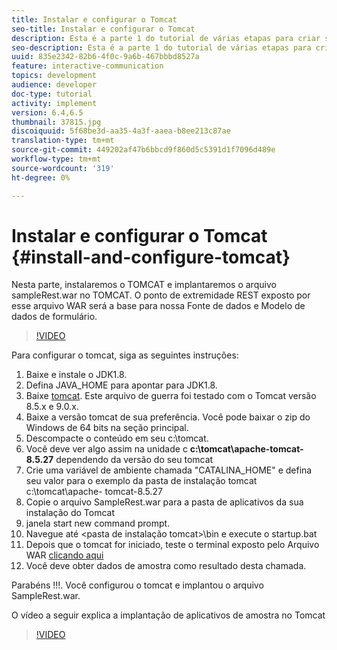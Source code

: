 ```yaml
---
title: Instalar e configurar o Tomcat
seo-title: Instalar e configurar o Tomcat
description: Esta é a parte 1 do tutorial de várias etapas para criar seu primeiro documento de comunicação interativa.Nesta parte, instalaremos o TOMCAT e implantaremos o arquivo sampleRest.war no TOMCAT. O ponto de extremidade REST exposto por esse arquivo WAR será a base para nossa Fonte de dados e Modelo de dados de formulário.
seo-description: Esta é a parte 1 do tutorial de várias etapas para criar seu primeiro documento de comunicação interativa.Nesta parte, instalaremos o TOMCAT e implantaremos o arquivo sampleRest.war no TOMCAT. O ponto de extremidade REST exposto por esse arquivo WAR será a base para nossa Fonte de dados e Modelo de dados de formulário.
uuid: 835e2342-82b6-4f0c-9a6b-467bbbd8527a
feature: interactive-communication
topics: development
audience: developer
doc-type: tutorial
activity: implement
version: 6.4,6.5
thumbnail: 37815.jpg
discoiquuid: 5f68be3d-aa35-4a3f-aaea-b8ee213c87ae
translation-type: tm+mt
source-git-commit: 449202af47b6bbcd9f860d5c5391d1f7096d489e
workflow-type: tm+mt
source-wordcount: '319'
ht-degree: 0%

---
```



# Instalar e configurar o Tomcat {#install-and-configure-tomcat}

Nesta parte, instalaremos o TOMCAT e implantaremos o arquivo sampleRest.war no TOMCAT. O ponto de extremidade REST exposto por esse arquivo WAR será a base para nossa Fonte de dados e Modelo de dados de formulário.

>[!VIDEO](https://video.tv.adobe.com/v/37815/?quality=9&learn=on)

Para configurar o tomcat, siga as seguintes instruções:

1. Baixe e instale o JDK1.8.
2. Defina JAVA_HOME para apontar para JDK1.8.
3. Baixe [tomcat](https://tomcat.apache.org/). Este arquivo de guerra foi testado com o Tomcat versão 8.5.x e 9.0.x.
4. Baixe a versão tomcat de sua preferência. Você pode baixar o zip do Windows de 64 bits na seção principal.
5. Descompacte o conteúdo em seu c:\tomcat.
6. Você deve ver algo assim na unidade c **c:\tomcat\apache-tomcat-8.5.27** dependendo da versão do seu tomcat
7. Crie uma variável de ambiente chamada &quot;CATALINA_HOME&quot; e defina seu valor para o exemplo da pasta de instalação tomcat c:\tomcat\apache- tomcat-8.5.27
8. Copie o arquivo SampleRest.war para a pasta de aplicativos da sua instalação do Tomcat
9. janela start new command prompt.
10. Navegue até &lt;pasta de instalação tomcat>\bin e execute o startup.bat
11. Depois que o tomcat for iniciado, teste o terminal exposto pelo Arquivo WAR [clicando aqui](http://localhost:8080/SampleRest/webapi/getStatement/9586)
12. Você deve obter dados de amostra como resultado desta chamada.

Parabéns !!!. Você configurou o tomcat e implantou o arquivo SampleRest.war.

O vídeo a seguir explica a implantação de aplicativos de amostra no Tomcat
>[!VIDEO](https://video.tv.adobe.com/v/37815)